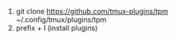 1. git clone https://github.com/tmux-plugins/tpm ~/.config/tmux/plugins/tpm
2. prefix + I (install plugins)
